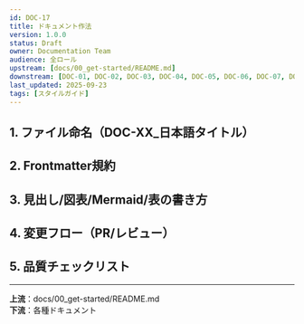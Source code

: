 ```yaml
---
id: DOC-17
title: ドキュメント作法
version: 1.0.0
status: Draft
owner: Documentation Team
audience: 全ロール
upstream: [docs/00_get-started/README.md]
downstream: [DOC-01, DOC-02, DOC-03, DOC-04, DOC-05, DOC-06, DOC-07, DOC-08, DOC-09, DOC-10, DOC-11, DOC-12, DOC-13, DOC-14, DOC-15, DOC-16, DOC-18, DOC-19, DOC-20]
last_updated: 2025-09-23
tags: [スタイルガイド]
---
```


## 1. ファイル命名（DOC-XX_日本語タイトル）

## 2. Frontmatter規約

## 3. 見出し/図表/Mermaid/表の書き方

## 4. 変更フロー（PR/レビュー）

## 5. 品質チェックリスト

---
**上流**：docs/00_get-started/README.md  
**下流**：各種ドキュメント
